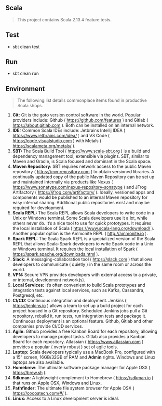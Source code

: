 Scala
-----
>This project contains Scala 2.13.4 feature tests.

Test
----
* sbt clean test

Run
---
* sbt clean run

Environment
-----------
> The following list details commonplace items found in productive Scala shops.

1. **Git:** Git is the goto version control software in the world. Popular providers include: Github ( https://github.com/features )
and Gitlab ( https://about.gitlab.com ). Both can be installed on an internal network.
2. **IDE:** Common Scala IDEs include: Jetbrains Intellij IDEA ( https://www.jetbrains.com/idea/ ) and 
VS Code ( https://code.visualstudio.com ) with Metals ( https://scalameta.org/metals/ ).
3. **SBT:** The Scala Build Tool ( https://www.scala-sbt.org ) is a build and dependency management tool, extensible via plugins.
SBT, similar to Maven and Gradle, is Scala focused and dominant in the Scala space.
4. **Maven Repository:** SBT requires network access to the public Maven repository ( https://mvnrepository.com ) to obtain
versioned libraries. A continually updated copy of the public Maven Repository can be set up and maintained internally via
products like Nexus ( https://www.sonatype.com/nexus-repository-sonatype ) and JFrog Artifactory ( https://jfrog.com/artifactory/ ).
Ideally, versioned apps and components would be published to an internal Maven repository for easy internal sharing. Additional
public repositories exist and may be required for development.
5. **Scala REPL:** The Scala REPL allows Scala developers to write code in a Unix or Windows terminal. Some Scala developers
use it a lot, while others never do. It’s a nice tool to use for quick prototypes. It requires the local installation of 
Scala ( https://www.scala-lang.org/download/ ). Another popular option is the Ammonite REPL ( http://ammonite.io ).
6. **Spark REPL:** The Scala Spark REPL is a specialized version of the Scala REPL that allows Scala-Spark developers to write
Spark code in a Unix or Windows terminal. It requires the local installation of Spark ( https://spark.apache.org/downloads.html ).
7. **Slack:** A messaging-collaboration tool ( https://slack.com ) that allows developers to communicate ( quietly ) in the same room
or across the world.
8. **VPN:** Secure VPN provides developers with external access to a private, or internal, development network(s).
9. **Local Services:** It’s often convenient to build Scala prototypes and integration tests against local services, such as Kafka,
Cassandra, Postgresql, etc.
10. **CI/CD:** Continuous integration and deployment. Jenkins ( https://jenkins.io ) allows a team to set up a build project
for each project housed in a Git repository. Scheduled Jenkins jobs pull a Git repository, rebuild it, run tests, run integration
tests and package it. Continuous deployment is an optional feature. Github, Gitlab and other companies provide CI/CD services.
11. **Agile:** Github provides a free Kanban Board for each repository, allowing developers to manage project tasks. Gitlab also
provides a Kanban Board for each repository. Atlassian ( https://www.atlassian.com ) provides a popular ( overly robust ) set of
agile tools.
12. **Laptop:** Scala developers typically use a MacBook Pro, configured with a 15" screen, 16GB/32GB of RAM and **Admin** rights.
Windows and Linux laptops are also available.
13. **Homebrew:** The ultimate software package manager for Apple OSX ( https://brew.sh ).
14. **Sdkman:** A lightweight complement to Homebrew ( https://sdkman.io ) that runs on Apple OSX, Windows and Linux.
15. **Pathfinder:** The ultimate file system browser for Apple OSX ( https://cocoatech.com/#/ ).
16. **Linux:** Access to a Linux development server is ideal.